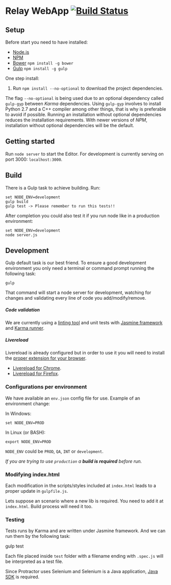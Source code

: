 # Relay WebApp [![Build Status](https://travis-ci.org/DopplerRelay/relay-webapp.svg?branch=develop)](https://travis-ci.org/DopplerRelay/relay-webapp)

## Setup

Before start you need to have installed:

* [Node.js](https://nodejs.org/download/)
* [NPM](https://www.npmjs.com/)
* [Bower](http://bower.io/) `npm install -g bower`
* [Gulp](http://gulpjs.com/) `npm install -g gulp`

One step install:

1. Run `npm install --no-optional` to download the project dependencies.

The flag `--no-optional` is being used due to an optional dependency called `gulp-gyp` between *Karma* dependencies. Using `gulp-gyp` involves to install Python 2.7 and a C++ compiler among other things, that is why is preferable to avoid if possible. Running an installation without optional dependencies reduces the installation requirements. With newer versions of *NPM*, installation without optional dependencies will be the default.

## Getting started

Run `node server` to start the Editor. For development is currently serving on port 3000: `localhost:3000`.

## Build

There is a Gulp task to achieve building. Run:

    set NODE_ENV=development
    gulp build
    gulp test -> Please remember to run this tests!!
After completion you could also test it if you run node like in a production environment:

    set NODE_ENV=development
    node server.js

## Development

Gulp default task is our best friend. To ensure a good development environment you only need a terminal or command prompt running the following task:

    gulp

That command will start a node server for development, watching for changes and validating every line of code you add/modify/remove.

##### Code validation

We are currently using a [linting tool](http://jshint.com/) and unit tests with [Jasmine framework](http://jasmine.github.io/) and [Karma runner](http://karma-runner.github.io/).

##### Livereload

Livereload is already configured but in order to use it you will need to install the [proper extension for your browser](http://livereload.com/extensions/).

- [Livereload for Chrome](https://chrome.google.com/webstore/detail/livereload/jnihajbhpnppcggbcgedagnkighmdlei).
- [Livereload for Firefox](http://download.livereload.com/2.1.0/LiveReload-2.1.0.xpi).

### Configurations per environment

We have available an `env.json` config file for use. Example of an environment change:

In Windows:

    set NODE_ENV=PROD

In Linux (or BASH):

    export NODE_ENV=PROD

`NODE_ENV` could be `PROD`, `QA`, `INT` or `development`.

*If you are trying to use `production` a **build is required** before run.*

### Modifying index.html

Each modification in the scripts/styles included at `index.html` leads to a proper update in `gulpfile.js`.

Lets suppose an scenario where a new lib is required. You need to add it at `index.html`. Build process will need it too.

### Testing

Tests runs by Karma and are written under Jasmine framework. And we can run them by the following task:

  gulp test

Each file placed inside `test` folder with a filename ending with `.spec.js` will be interpreted as a test file.

Since Protractor uses Selenium and Selenium is a Java application, [Java SDK](http://www.oracle.com/technetwork/java/javase/downloads/index.html) is required.